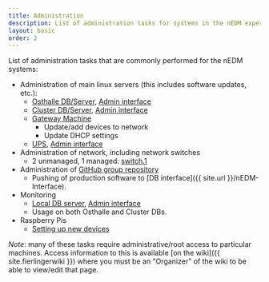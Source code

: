 ```yaml
---
title: Administration
description: List of administration tasks for systems in the nEDM experiment.
layout: basic
order: 2
---
```


List of administration tasks that are commonly performed for the nEDM systems:

* Administration of main linux servers (this includes software updates, etc.):
  - [Osthalle DB/Server](Internal-DB.html), [Admin interface](https://raid.nedm1:5001)
  - [Cluster DB/Server](Cluster-DB.html), [Admin interface](https://10.155.59.88:5185)
  - [Gateway Machine](GatewayMachine.html)
    * Update/add devices to network
    * Update DHCP settings
  - [UPS](UPS.html), [Admin interface](http://ups.1.nedm1/)
* Administration of network, including network switches
  - 2 unmanaged, 1 managed: [switch.1](http://switch.1.nedm1/)
* Administration of [GitHub group repository](https://github.com/nedm-tum)
  - Pushing of production software to [DB interface]({{ site.url }}/nEDM-Interface).
* Monitoring
  - [Local DB server](Internal-DB.html#couchdb-monitoring), [Admin interface](http://raid.nedm1:81/)
  - Usage on both Osthalle and Cluster DBs.
* Raspberry Pis
  - [Setting up new devices](Raspberry-Pis.html#setup)

_Note_: many of these tasks require administrative/root access to particular
machines.  Access information to this is available
[on the wiki]({{ site.fierlingerwiki }}) where you must be an "Organizer" of
the wiki to be able to view/edit that page.


